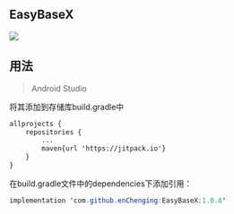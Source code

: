 EasyBaseX
-
[![](https://jitpack.io/v/enChenging/EasyBaseX.svg)](https://jitpack.io/#enChenging/EasyBaseX)

## 用法

>Android Studio

将其添加到存储库build.gradle中
```xml
allprojects {
    repositories {
      	...
        maven{url 'https://jitpack.io'}
    }
}
```
 在build.gradle文件中的dependencies下添加引用：
	
```java
implementation 'com.github.enChenging:EasyBaseX:1.0.8'
```




